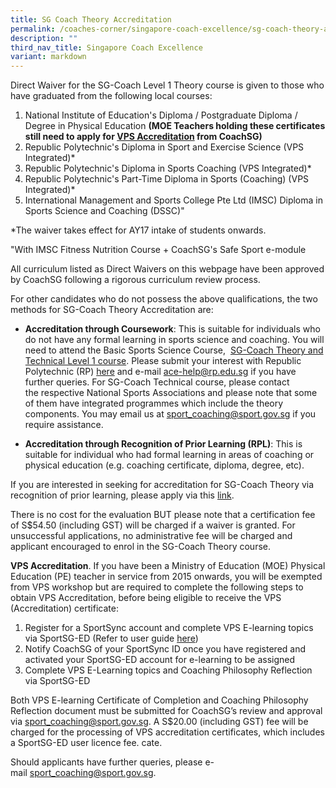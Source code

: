 ```yaml
---
title: SG Coach Theory Accreditation
permalink: /coaches-corner/singapore-coach-excellence/sg-coach-theory-accreditation/
description: ""
third_nav_title: Singapore Coach Excellence
variant: markdown
---
```

Direct Waiver for the SG-Coach Level 1 Theory course is given to those who have graduated from the following local courses: 

1.  National Institute of Education's Diploma / Postgraduate Diploma / Degree in Physical Education **(MOE Teachers holding these certificates still need to apply for [VPS Accreditation](https://coachsg.sportsingapore.gov.sg/value-and-principles-in-sport-certification/) from CoachSG)**
2.  Republic Polytechnic's Diploma in Sport and Exercise Science (VPS Integrated)\*
3.  Republic Polytechnic's Diploma in Sports Coaching (VPS Integrated)\*
4.  Republic Polytechnic's Part-Time Diploma in Sports (Coaching) (VPS Integrated)\*
5.  International Management and Sports College Pte Ltd (IMSC) Diploma in Sports Science and Coaching (DSSC)\"

\*The waiver takes effect for AY17 intake of students onwards.

\"With IMSC Fitness Nutrition Course + CoachSG's Safe Sport e-module

All curriculum listed as Direct Waivers on this webpage have been approved by CoachSG following a rigorous curriculum review process.

For other candidates who do not possess the above qualifications, the two methods for SG-Coach Theory Accreditation are:

*   **Accreditation through Coursework**: This is suitable for individuals who do not have any formal learning in sports science and coaching. You will need to attend the Basic Sports Science Course,  [SG-Coach Theory and Technical Level 1 course](/support-resources/coaches-corner/singapore-coach-excellence-sg-coach-programme/). Please submit your interest with Republic Polytechnic (RP) [here](http://www.rp.edu.sg/ace_short_courses.aspx) and e-mail [ace-help@rp.edu.sg](mailto:ace-help@rp.edu.sg) if you have further queries. For SG-Coach Technical course, please contact the respective National Sports Associations and please note that some of them have integrated programmes which include the theory components. You may email us at [sport_coaching@sport.gov.sg](mailto:sport_coaching@sport.gov.sg) if you require assistance.
    
*   **Accreditation through Recognition of Prior Learning (RPL)**: This is suitable for individual who had formal learning in areas of coaching or physical education (e.g. coaching certificate, diploma, degree, etc).

If you are interested in seeking for accreditation for SG-Coach Theory via recognition of prior learning, please apply via this [link](https://go.gov.sg/rplapplicationform).

There is no cost for the evaluation BUT please note that a certification fee of S$54.50 (including GST) will be charged if a waiver is granted. For unsuccessful applications, no administrative fee will be charged and applicant encouraged to enrol in the SG-Coach Theory course.

**VPS Accreditation**.
If you have been a Ministry of Education (MOE) Physical Education (PE) teacher in service from 2015 onwards, you will be exempted from VPS workshop but are required to complete the following steps to obtain VPS Accreditation, before being eligible to receive the VPS (Accreditation) certificate:

1.  Register for a SportSync account and complete VPS E-learning topics via SportSG-ED (Refer to user guide [here](/files/Support/Coaches'%20Corner/Singapore%20Coach%20Excellence/SportSync(Registration)_SportSGED(Activation)_UserGuide.pdf))
2.  Notify CoachSG of your SportSync ID once you have registered and activated your SportSG-ED account for e-learning to be assigned
3.  Complete VPS E-Learning topics and Coaching Philosophy Reflection via SportSG-ED

Both VPS E-learning Certificate of Completion and Coaching Philosophy Reflection document must be submitted for CoachSG’s review and approval via [sport_coaching@sport.gov.sg](mailto:sport_coaching@sport.gov.sg). A S$20.00 (including GST) fee will be charged for the processing of VPS accreditation certificates, which includes a SportSG-ED user licence fee.
cate.

Should applicants have further queries, please e-mail [sport_coaching@sport.gov.sg](mailto:sport_coaching@sport.gov.sg).